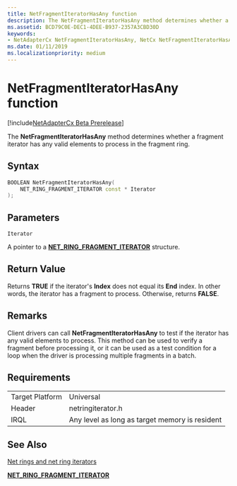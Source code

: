 ```yaml
---
title: NetFragmentIteratorHasAny function
description: The NetFragmentIteratorHasAny method determines whether a fragment iterator has any valid elements to process in the fragment ring.
ms.assetid: BCD79C0E-DEC1-4DEE-B937-2357A3CBD30D
keywords:
- NetAdapterCx NetFragmentIteratorHasAny, NetCx NetFragmentIteratorHasAny
ms.date: 01/11/2019
ms.localizationpriority: medium
---
```


# NetFragmentIteratorHasAny function

[!include[NetAdapterCx Beta Prerelease](../netcx-beta-prerelease.md)]

The **NetFragmentIteratorHasAny** method determines whether a fragment iterator has any valid elements to process in the fragment ring.

## Syntax

```cpp
BOOLEAN NetFragmentIteratorHasAny(
    NET_RING_FRAGMENT_ITERATOR const * Iterator
);
```

## Parameters

`Iterator`

A pointer to a [**NET_RING_FRAGMENT_ITERATOR**](net-ring-fragment-iterator.md) structure.

## Return Value

Returns **TRUE** if the iterator's **Index** does not equal its **End** index. In other words, the iterator has a fragment to process. Otherwise, returns **FALSE**.

## Remarks

Client drivers can call **NetFragmentIteratorHasAny** to test if the iterator has any valid elements to process. This method can be used to verify a fragment before processing it, or it can be used as a test condition for a loop when the driver is processing multiple fragments in a batch.

## Requirements

|  |  |
| --- | --- |
| Target Platform | Universal |
| Header | netringiterator.h |
| IRQL | Any level as long as target memory is resident |

## See Also

[Net rings and net ring iterators](net-rings-and-net-ring-iterators.md)

[**NET_RING_FRAGMENT_ITERATOR**](net-ring-fragment-iterator.md)